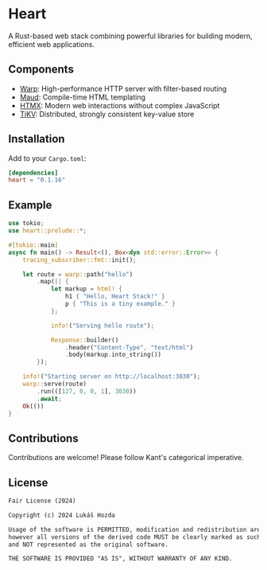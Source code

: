 # Heart

A Rust-based web stack combining powerful libraries for building modern, efficient web applications.

## Components

- [Warp](https://github.com/seanmonstar/warp): High-performance HTTP server with filter-based routing
- [Maud](https://github.com/lambda-fairy/maud): Compile-time HTML templating
- [HTMX](https://htmx.org): Modern web interactions without complex JavaScript
- [TiKV](https://github.com/tikv/tikv): Distributed, strongly consistent key-value store

## Installation

Add to your `Cargo.toml`:

```toml
[dependencies]
heart = "0.1.16"
```

## Example

```rust
use tokio;
use heart::prelude::*;

#[tokio::main]
async fn main() -> Result<(), Box<dyn std::error::Error>> {
    tracing_subscriber::fmt::init();

    let route = warp::path("hello")
        .map(|| {
            let markup = html! {
                h1 { "Hello, Heart Stack!" }
                p { "This is a tiny example." }
            };

            info!("Serving hello route");

            Response::builder()
                .header("Content-Type", "text/html")
                .body(markup.into_string())
        });

    info!("Starting server on http://localhost:3030");
    warp::serve(route)
        .run(([127, 0, 0, 1], 3030))
        .await;
    Ok(())
}
```

## Contributions

Contributions are welcome! Please follow Kant's categorical imperative.

## License

```txt
Fair License (2024)

Copyright (c) 2024 Lukáš Hozda

Usage of the software is PERMITTED, modification and redistribution are PERMITTED, 
however all versions of the derived code MUST be clearly marked as such 
and NOT represented as the original software.

THE SOFTWARE IS PROVIDED "AS IS", WITHOUT WARRANTY OF ANY KIND.
```
